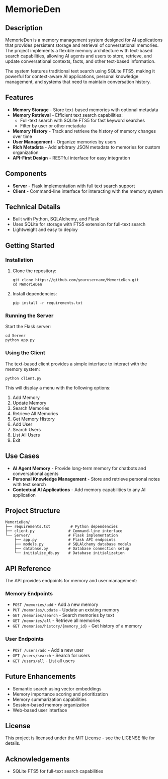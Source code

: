 # MemorieDen

## Description

MemorieDen is a memory management system designed for AI applications that provides persistent storage and retrieval of conversational memories. The project implements a flexible memory architecture with text-based search capabilities, allowing AI agents and users to store, retrieve, and update conversational contexts, facts, and other text-based information.

The system features traditional text search using SQLite FTS5, making it powerful for context-aware AI applications, personal knowledge management, and systems that need to maintain conversation history.

## Features

- **Memory Storage** - Store text-based memories with optional metadata
- **Memory Retrieval** - Efficient text search capabilities:
  - Full-text search with SQLite FTS5 for fast keyword searches
  - Filter by user or other metadata
- **Memory History** - Track and retrieve the history of memory changes over time
- **User Management** - Organize memories by users
- **Rich Metadata** - Add arbitrary JSON metadata to memories for custom organization
- **API-First Design** - RESTful interface for easy integration

## Components

- **Server** - Flask implementation with full text search support
- **Client** - Command-line interface for interacting with the memory system

## Technical Details

- Built with Python, SQLAlchemy, and Flask
- Uses SQLite for storage with FTS5 extension for full-text search
- Lightweight and easy to deploy

## Getting Started

### Installation

1. Clone the repository:
   ```
   git clone https://github.com/yourusername/MemorieDen.git
   cd MemorieDen
   ```

2. Install dependencies:
   ```
   pip install -r requirements.txt
   ```

### Running the Server

Start the Flask server:
```
cd Server
python app.py
```

### Using the Client

The text-based client provides a simple interface to interact with the memory system:

```
python client.py
```

This will display a menu with the following options:
1. Add Memory
2. Update Memory
3. Search Memories
4. Retrieve All Memories 
5. Get Memory History
6. Add User
7. Search Users
8. List All Users
9. Exit

## Use Cases

- **AI Agent Memory** - Provide long-term memory for chatbots and conversational agents
- **Personal Knowledge Management** - Store and retrieve personal notes with text search
- **Contextual AI Applications** - Add memory capabilities to any AI application

## Project Structure

```
MemorieDen/
├── requirements.txt         # Python dependencies
├── client.py               # Command-line interface
└── Server/                 # Flask implementation
    ├── app.py              # Flask API endpoints
    ├── models.py           # SQLAlchemy database models
    ├── database.py         # Database connection setup
    └── initialize_db.py    # Database initialization
```

## API Reference

The API provides endpoints for memory and user management:

### Memory Endpoints
- `POST /memories/add` - Add a new memory
- `PUT /memories/update` - Update an existing memory
- `GET /memories/search` - Search memories by text
- `GET /memories/all` - Retrieve all memories
- `GET /memories/history/{memory_id}` - Get history of a memory

### User Endpoints
- `POST /users/add` - Add a new user
- `GET /users/search` - Search for users
- `GET /users/all` - List all users

## Future Enhancements

- Semantic search using vector embeddings
- Memory importance scoring and prioritization
- Memory summarization capabilities
- Session-based memory organization
- Web-based user interface

## License

This project is licensed under the MIT License - see the LICENSE file for details.

## Acknowledgements

- SQLite FTS5 for full-text search capabilities